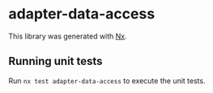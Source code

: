 # adapter-data-access

This library was generated with [Nx](https://nx.dev).

## Running unit tests

Run `nx test adapter-data-access` to execute the unit tests.
